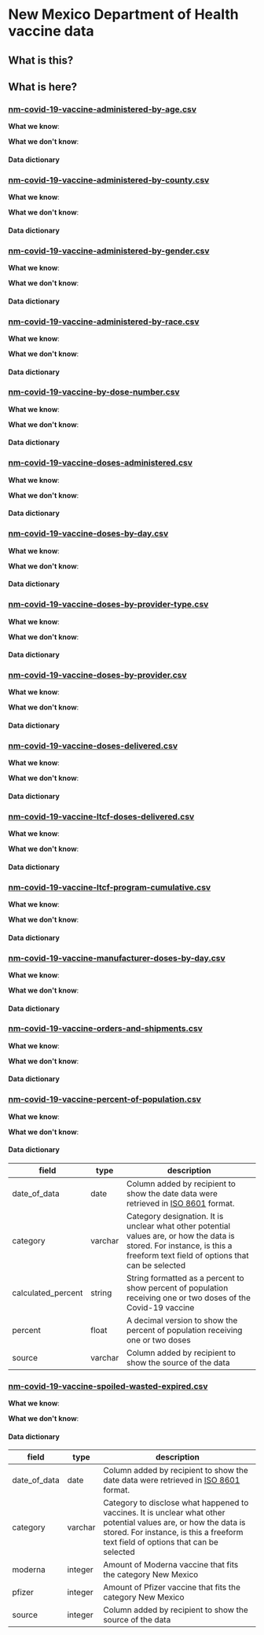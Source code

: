 # New Mexico Department of Health vaccine data

## What is this?

## What is here?

### [nm-covid-19-vaccine-administered-by-age.csv](./nm-covid-19-vaccine-administered-by-age.csv)

**What we know**:

**What we don't know**:

#### Data dictionary

### [nm-covid-19-vaccine-administered-by-county.csv](./nm-covid-19-vaccine-administered-by-county.csv)

**What we know**:

**What we don't know**:

#### Data dictionary

### [nm-covid-19-vaccine-administered-by-gender.csv](./nm-covid-19-vaccine-administered-by-gender.csv)

**What we know**:

**What we don't know**:

#### Data dictionary

### [nm-covid-19-vaccine-administered-by-race.csv](./nm-covid-19-vaccine-administered-by-race.csv)

**What we know**:

**What we don't know**:

#### Data dictionary

### [nm-covid-19-vaccine-by-dose-number.csv](./nm-covid-19-vaccine-by-dose-number.csv)

**What we know**:

**What we don't know**:

#### Data dictionary

### [nm-covid-19-vaccine-doses-administered.csv](./nm-covid-19-vaccine-doses-administered.csv)

**What we know**:

**What we don't know**:

#### Data dictionary

### [nm-covid-19-vaccine-doses-by-day.csv](./nm-covid-19-vaccine-doses-by-day.csv)

**What we know**:

**What we don't know**:

#### Data dictionary

### [nm-covid-19-vaccine-doses-by-provider-type.csv](./nm-covid-19-vaccine-doses-by-provider-type.csv)

**What we know**:

**What we don't know**:

#### Data dictionary

### [nm-covid-19-vaccine-doses-by-provider.csv](./nm-covid-19-vaccine-doses-by-provider.csv)

**What we know**:

**What we don't know**:

#### Data dictionary

### [nm-covid-19-vaccine-doses-delivered.csv](./nm-covid-19-vaccine-doses-delivered.csv)

**What we know**:

**What we don't know**:

#### Data dictionary

### [nm-covid-19-vaccine-ltcf-doses-delivered.csv](./nm-covid-19-vaccine-ltcf-doses-delivered.csv)

**What we know**:

**What we don't know**:

#### Data dictionary

### [nm-covid-19-vaccine-ltcf-program-cumulative.csv](./nm-covid-19-vaccine-ltcf-program-cumulative.csv)

**What we know**:

**What we don't know**:

#### Data dictionary

### [nm-covid-19-vaccine-manufacturer-doses-by-day.csv](./nm-covid-19-vaccine-manufacturer-doses-by-day.csv)

**What we know**:

**What we don't know**:

#### Data dictionary

### [nm-covid-19-vaccine-orders-and-shipments.csv](./nm-covid-19-vaccine-orders-and-shipments.csv)

**What we know**:

**What we don't know**:

#### Data dictionary

### [nm-covid-19-vaccine-percent-of-population.csv](./nm-covid-19-vaccine-percent-of-population.csv)

**What we know**:

**What we don't know**:

#### Data dictionary

| field              | type    | description                                                                                                                                                                 |
|--------------------|---------|-----------------------------------------------------------------------------------------------------------------------------------------------------------------------------|
| date_of_data       | date    | Column added by recipient to show the date data were retrieved in [ISO 8601](https://en.wikipedia.org/wiki/ISO_8601) format.                                                |
| category           | varchar | Category designation. It is unclear what other potential values are, or how the data is stored. For instance, is this a freeform text field of options that can be selected |
| calculated_percent | string  | String formatted as a percent to show percent of population receiving one or two doses of the Covid-19 vaccine                                                              |
| percent            | float   | A decimal version to show the percent of population receiving one or two doses                                                                                              |
| source             | varchar | Column added by recipient to show the source of the data                                                                                                                    |

### [nm-covid-19-vaccine-spoiled-wasted-expired.csv](./nm-covid-19-vaccine-spoiled-wasted-expired.csv)

**What we know**:

**What we don't know**:

#### Data dictionary

| field        | type    | description                                                                                                                                                                                           |
|--------------|---------|-------------------------------------------------------------------------------------------------------------------------------------------------------------------------------------------------------|
| date_of_data | date    | Column added by recipient to show the date data were retrieved in [ISO 8601](https://en.wikipedia.org/wiki/ISO_8601) format.                                                                          |
| category     | varchar | Category to disclose what happened to vaccines. It is unclear what other potential values are, or how the data is stored. For instance, is this a freeform text field of options that can be selected |
| moderna      | integer | Amount of Moderna vaccine that fits the category New Mexico                                                                                                                                           |
| pfizer       | integer | Amount of Pfizer vaccine that fits the category New Mexico                                                                                                                                            |
| source       | integer | Column added by recipient to show the source of the data                                                                                                                                              |

